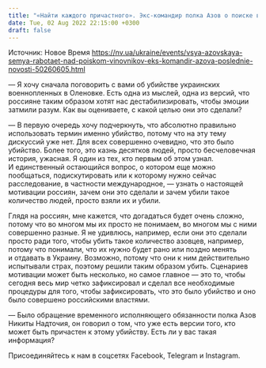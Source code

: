 ```yaml
---
title: "«Найти каждого причастного». Экс-командир полка Азов о поиске виновников в массовом убийстве в Оленовке — интервью"
date: Tue, 02 Aug 2022 22:15:00 +0300
draft: false
---
```

Источник: Новое Время https://nv.ua/ukraine/events/vsya-azovskaya-semya-rabotaet-nad-poiskom-vinovnikov-eks-komandir-azova-poslednie-novosti-50260605.html


— Я хочу сначала поговорить с вами об убийстве украинских военнопленных в Оленовке. Есть одна из мыслей, одна из версий, что россияне таким образом хотят нас дестабилизировать, чтобы эмоции затмили разум. Как вы оцениваете, с какой целью они это сделали?

— В первую очередь хочу подчеркнуть, что абсолютно правильно использовать термин именно убийство, потому что на эту тему дискуссий уже нет. Для всех совершенно очевидно, что это было убийство. Более того, это казнь десятков людей, просто бесчеловечная история, ужасная. Я один из тех, кто первым об этом узнал. И единственный остающийся вопрос, о котором еще можно пообщаться, подискутировать или к которому нужно сейчас расследование, в частности международное, — узнать о настоящей мотивации россиян, зачем они это сделали и зачем убили такое количество людей, просто взяли их и убили.

Глядя на россиян, мне кажется, что догадаться будет очень сложно, потому что во многом мы их просто не понимаем, во многом мы с ними совершенно разные. Я не удивлюсь, например, если они это сделали просто ради того, чтобы убить такое количество азовцев, например, потому что понимали, что их нужно будет рано или поздно менять и отдавать в Украину. Возможно, потому что они к ним действительно испытывали страх, поэтому решили таким образом убить. Сценариев мотивации может быть несколько, но самое главное — это то, чтобы сегодня весь мир четко зафиксировал и сделал все необходимые процедуры для того, чтобы зафиксировать, что это было убийство и оно было совершено российскими властями.

— Было обращение временного исполняющего обязанности полка Азов Никиты Надточия, он говорил о том, что уже есть версии того, кто может быть причастен к этому убийству. Есть ли у вас такая информация?

Присоединяйтесь к нам в соцсетях Facebook, Telegram и Instagram.
